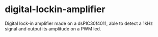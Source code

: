 # digital-lockin-amplifier

Digital lock-in amplifier made on a dsPIC30f4011, able to detect a 1kHz signal and output its amplitude on a PWM led.
